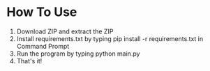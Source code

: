 # How To Use

1. Download ZIP and extract the ZIP
2. Install requirements.txt by typing pip install -r requirements.txt in Command Prompt
3. Run the program by typing python main.py
4. That's it!
